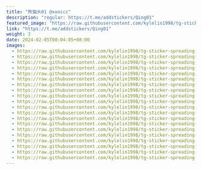 ```yaml
---
title: "熊猫头01 @xooicc"
description: "regular: https://t.me/addstickers/Qing01"
featured_image: "https://raw.githubusercontent.com/kylelin1998/tg-sticker-spreading-worldwide-images/main/img/019d9244-da3c-4e94-9c49-db190dc470a5.jpg"
link: "https://t.me/addstickers/Qing01"
weight: 3
date: 2024-02-05T08:04:05+08:00
images:
  - https://raw.githubusercontent.com/kylelin1998/tg-sticker-spreading-worldwide-images/main/img/019d9244-da3c-4e94-9c49-db190dc470a5.jpg
  - https://raw.githubusercontent.com/kylelin1998/tg-sticker-spreading-worldwide-images/main/img/ac907542-eba7-4abc-b0e3-5f0757b844a0.jpg
  - https://raw.githubusercontent.com/kylelin1998/tg-sticker-spreading-worldwide-images/main/img/ad33d6ac-7941-426f-9aa4-70b9b1d30b2b.jpg
  - https://raw.githubusercontent.com/kylelin1998/tg-sticker-spreading-worldwide-images/main/img/256b1139-28dc-42bc-b858-fe3c111470e3.jpg
  - https://raw.githubusercontent.com/kylelin1998/tg-sticker-spreading-worldwide-images/main/img/138779f3-5001-40b0-b5d5-624765796880.jpg
  - https://raw.githubusercontent.com/kylelin1998/tg-sticker-spreading-worldwide-images/main/img/b1982352-3b31-4f32-9788-f3d607d17267.jpg
  - https://raw.githubusercontent.com/kylelin1998/tg-sticker-spreading-worldwide-images/main/img/b3f2505f-65cc-4879-ac6e-274f2a6e6c51.jpg
  - https://raw.githubusercontent.com/kylelin1998/tg-sticker-spreading-worldwide-images/main/img/11b9cc8a-bead-4f22-8216-b07f6ed8a4cc.jpg
  - https://raw.githubusercontent.com/kylelin1998/tg-sticker-spreading-worldwide-images/main/img/241249df-c0ff-4d84-8fd0-d5830690c987.jpg
  - https://raw.githubusercontent.com/kylelin1998/tg-sticker-spreading-worldwide-images/main/img/46596c3d-01df-4ecc-9c5e-17ec6186bfe2.jpg
  - https://raw.githubusercontent.com/kylelin1998/tg-sticker-spreading-worldwide-images/main/img/face8a11-bd72-46bd-9a63-8689ece89b8d.jpg
  - https://raw.githubusercontent.com/kylelin1998/tg-sticker-spreading-worldwide-images/main/img/76b5b00a-a888-479b-b972-308c49f752dd.jpg
  - https://raw.githubusercontent.com/kylelin1998/tg-sticker-spreading-worldwide-images/main/img/52a8de05-c8a9-4eac-8cd9-9d3cc9a71c98.jpg
  - https://raw.githubusercontent.com/kylelin1998/tg-sticker-spreading-worldwide-images/main/img/eaaf42f3-37d6-4610-9330-e6659055a23c.jpg
  - https://raw.githubusercontent.com/kylelin1998/tg-sticker-spreading-worldwide-images/main/img/204d3f97-fc64-4116-b541-6c29192329d0.jpg
  - https://raw.githubusercontent.com/kylelin1998/tg-sticker-spreading-worldwide-images/main/img/4416cd18-b009-4768-bfba-c5a6b6662000.jpg
  - https://raw.githubusercontent.com/kylelin1998/tg-sticker-spreading-worldwide-images/main/img/dbc03b88-ded7-4c04-a580-357de4864963.jpg
  - https://raw.githubusercontent.com/kylelin1998/tg-sticker-spreading-worldwide-images/main/img/70c4e035-c091-4437-805d-65518b5caba9.jpg
  - https://raw.githubusercontent.com/kylelin1998/tg-sticker-spreading-worldwide-images/main/img/3034eb67-2b0e-4d7e-becb-f7b34abcd50e.jpg
  - https://raw.githubusercontent.com/kylelin1998/tg-sticker-spreading-worldwide-images/main/img/7cd69d91-4714-4b26-8da9-d54448a77c34.jpg
---
```

